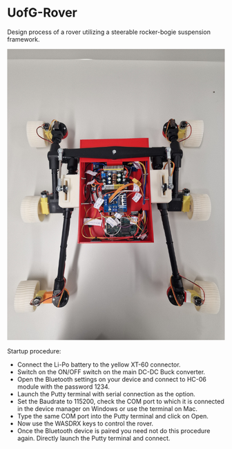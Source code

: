 # UofG-Rover
Design process of a rover utilizing a steerable rocker-bogie suspension framework.
<p align="center">
  <img src="Testing Pic&Vid/top view.jpg">
</p>


Startup procedure:
  
  * Connect the Li-Po battery to the yellow XT-60 connector.
  * Switch on the ON/OFF switch on the main DC-DC Buck converter.
  * Open the Bluetooth settings on your device and connect to HC-06 module with the password 1234.
  * Launch the Putty terminal with serial connection as the option.
  * Set the Baudrate to 115200, check the COM port to which it is connected in the device manager on Windows or use the terminal on Mac.
  * Type the same COM port into the Putty terminal and click on Open.
  * Now use the WASDRX keys to control the rover.
  * Once the Bluetooth device is paired you need not do this procedure again. Directly launch the Putty terminal and connect.

